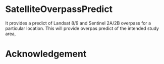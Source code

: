 # SatelliteOverpassPredict
It provides a predict of Landsat 8/9 and Sentinel 2A/2B overpass for a particular location. This will provide overpas predict of the intended study area,



# Acknowledgement
